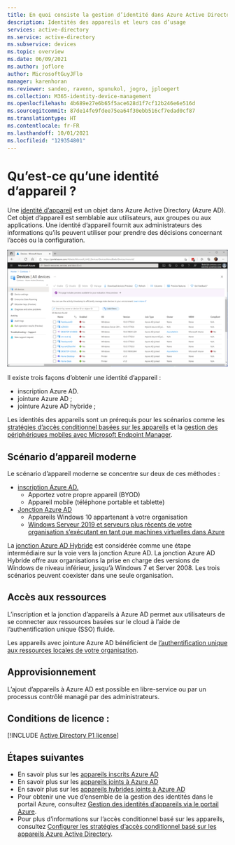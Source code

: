 ```yaml
---
title: En quoi consiste la gestion d’identité dans Azure Active Directory ?
description: Identités des appareils et leurs cas d’usage
services: active-directory
ms.service: active-directory
ms.subservice: devices
ms.topic: overview
ms.date: 06/09/2021
ms.author: joflore
author: MicrosoftGuyJFlo
manager: karenhoran
ms.reviewer: sandeo, ravenn, spunukol, jogro, jploegert
ms.collection: M365-identity-device-management
ms.openlocfilehash: 4b689e27e6b65f5ace628d1f7cf12b246e6e516d
ms.sourcegitcommit: 87de14fe9fdee75ea64f30ebb516cf7edad0cf87
ms.translationtype: HT
ms.contentlocale: fr-FR
ms.lasthandoff: 10/01/2021
ms.locfileid: "129354801"
---
```

# <a name="what-is-a-device-identity"></a>Qu’est-ce qu’une identité d’appareil ?

Une [identité d’appareil](/graph/api/resources/device?view=graph-rest-1.0&preserve-view=true) est un objet dans Azure Active Directory (Azure AD). Cet objet d’appareil est semblable aux utilisateurs, aux groupes ou aux applications. Une identité d’appareil fournit aux administrateurs des informations qu’ils peuvent utiliser pour prendre des décisions concernant l’accès ou la configuration.

![Appareils affichés dans le panneau Appareils Azure AD](./media/overview/azure-active-directory-devices-all-devices.png)

Il existe trois façons d’obtenir une identité d’appareil :

- inscription Azure AD.
- jointure Azure AD ;
- jointure Azure AD hybride ;

Les identités des appareils sont un prérequis pour les scénarios comme les [stratégies d’accès conditionnel basées sur les appareils](../conditional-access/require-managed-devices.md) et la [gestion des périphériques mobiles avec Microsoft Endpoint Manager](/mem/endpoint-manager-overview).

## <a name="modern-device-scenario"></a>Scénario d’appareil moderne

Le scénario d’appareil moderne se concentre sur deux de ces méthodes : 

- [inscription Azure AD.](concept-azure-ad-register.md) 
   - Apportez votre propre appareil (BYOD)
   - Appareil mobile (téléphone portable et tablette)
- [Jonction Azure AD](concept-azure-ad-join.md)
   - Appareils Windows 10 appartenant à votre organisation
   - [Windows Serveur 2019 et serveurs plus récents de votre organisation s’exécutant en tant que machines virtuelles dans Azure](howto-vm-sign-in-azure-ad-windows.md)

La [jonction Azure AD Hybride](concept-azure-ad-join-hybrid.md) est considérée comme une étape intermédiaire sur la voie vers la jonction Azure AD. La jonction Azure AD Hybride offre aux organisations la prise en charge des versions de Windows de niveau inférieur, jusqu’à Windows 7 et Server 2008. Les trois scénarios peuvent coexister dans une seule organisation.

## <a name="resource-access"></a>Accès aux ressources

L’inscription et la jonction d’appareils à Azure AD permet aux utilisateurs de se connecter aux ressources basées sur le cloud à l’aide de l’authentification unique (SSO) fluide.

Les appareils avec jointure Azure AD bénéficient de [l’authentification unique aux ressources locales de votre organisation](azuread-join-sso.md).

## <a name="provisioning"></a>Approvisionnement

L’ajout d’appareils à Azure AD est possible en libre-service ou par un processus contrôlé managé par des administrateurs.

## <a name="license-requirements"></a>Conditions de licence :

[!INCLUDE [Active Directory P1 license](../../../includes/active-directory-p1-license.md)]

## <a name="next-steps"></a>Étapes suivantes

- En savoir plus sur les [appareils inscrits Azure AD](concept-azure-ad-register.md)
- En savoir plus sur les [appareils joints à Azure AD](concept-azure-ad-join.md)
- En savoir plus sur les [appareils hybrides joints à Azure AD](concept-azure-ad-join-hybrid.md)
- Pour obtenir une vue d’ensemble de la gestion des identités dans le portail Azure, consultez [Gestion des identités d’appareils via le portail Azure](device-management-azure-portal.md).
- Pour plus d’informations sur l’accès conditionnel basé sur les appareils, consultez [Configurer les stratégies d’accès conditionnel basé sur les appareils Azure Active Directory](../conditional-access/require-managed-devices.md).
